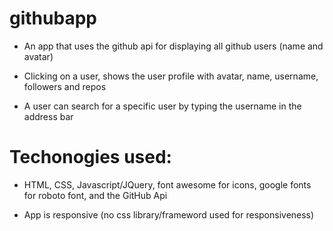 # githubapp

- An app that uses the github api for displaying all github users (name and avatar)

- Clicking on a user, shows the user profile with avatar, name, username, followers and repos

- A user can search for a specific user by typing the username in the address bar

# Techonogies used:

- HTML, CSS, Javascript/JQuery, font awesome for icons, google fonts for roboto font, and the GitHub Api

- App is responsive (no css library/frameword used for responsiveness)
